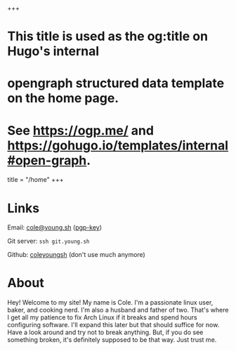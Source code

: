+++
# This title is used as the og:title on Hugo's internal
# opengraph structured data template on the home page.
# See https://ogp.me/ and https://gohugo.io/templates/internal#open-graph.
title = "/home"
+++


# Links

Email: cole@young.sh ([pgp-key](pub.key))

Git server: `ssh git.young.sh`

Github: [coleyoungsh](https://github.com/coleyoungsh) (don't use much anymore)


# About

Hey! Welcome to my site! My name is Cole. I'm a passionate linux user, baker,
and cooking nerd. I'm also a husband and father of two. That's where I get all
my patience to fix Arch Linux if it breaks and spend hours configuring
software. I'll expand this later but that should suffice for now. Have a look
around and try not to break anything. But, if you do see something broken, it's
definitely supposed to be that way. Just trust me.

<!-- ## Technologies -->
<!-- - linux -->
<!-- - git -->
<!-- - docker -->
<!-- - shell scripting -->

